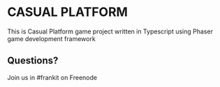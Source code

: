 # CASUAL PLATFORM
This is Casual Platform game project written in Typescript using Phaser game development framework

## Questions?
Join us in #frankit on Freenode